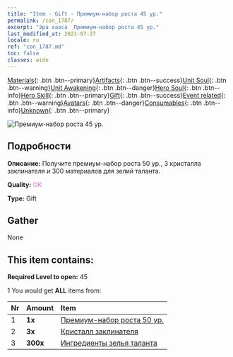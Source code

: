 ```yaml
---
title: "Item - Gift - Премиум-набор роста 45 ур."
permalink: /con_1787/
excerpt: "Эра хаоса  Премиум-набор роста 45 ур."
last_modified_at: 2021-07-27
locale: ru
ref: "con_1787.md"
toc: false
classes: wide
---
```

 [Materials](/ItemsRU/){: .btn .btn--primary}[Artifacts](/ItemsRU/Artifacts/){: .btn .btn--success}[Unit Soul](/ItemsRU/UnitSoul/){: .btn .btn--warning}[Unit Awakening](/ItemsRU/UnitAwakening/){: .btn .btn--danger}[Hero Soul](/ItemsRU/HeroSoul/){: .btn .btn--info}[Hero Skill](/ItemsRU/HeroSkill/){: .btn .btn--primary}[Gift](/ItemsRU/Gift/){: .btn .btn--success}[Event related](/ItemsRU/Events/){: .btn .btn--warning}[Avatars](/ItemsRU/Avatars/){: .btn .btn--danger}[Consumables](/ItemsRU/Consumables/){: .btn .btn--info}[Unknown](/ItemsRU/Unknown/){: .btn .btn--primary}

 ![Премиум-набор роста 45 ур.](/images/t/i_907221.png)

## Подробности
 **Описание:** Получите премиум-набор роста 50 ур., 3 кристалла заклинателя и 300 материалов для зелий таланта.

 **Quality:** <span style="color: #DA70D6">OK</span>

 **Type:** Gift

## Gather

  None

## This item contains:

 **Required Level to open:** 45

 1 You would get **ALL** items  from:

  | Nr | Amount |     Item    |
  |:---|:-------|:------------|
  | 1 |  **1x** | [Премиум-набор роста 50 ур.](/ItemsRU/con_1788/) |  | 
  | 2 |  **3x** | [Кристалл заклинателя](/ItemsRU/art_189/) |  | 
  | 3 |  **300x** | [Ингредиенты зелья таланта](/ItemsRU/con_1120/) |  | 
